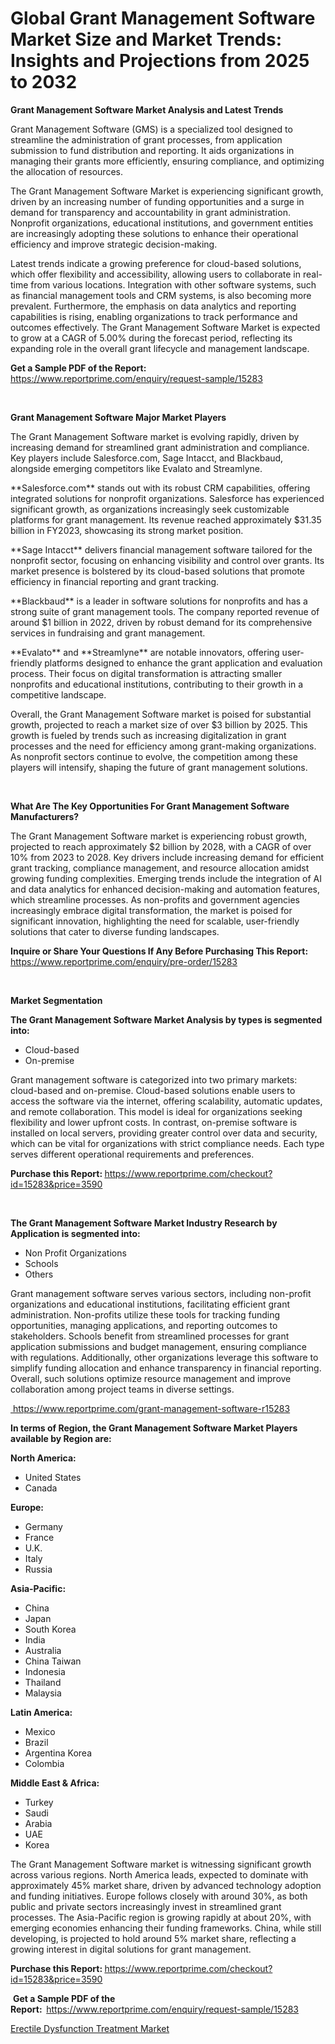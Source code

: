 <p><h1>Global Grant Management Software Market Size and Market Trends: Insights and Projections from 2025 to 2032</h1></p><p><strong>Grant Management Software Market Analysis and Latest Trends</strong></p>
<p><p>Grant Management Software (GMS) is a specialized tool designed to streamline the administration of grant processes, from application submission to fund distribution and reporting. It aids organizations in managing their grants more efficiently, ensuring compliance, and optimizing the allocation of resources. </p><p>The Grant Management Software Market is experiencing significant growth, driven by an increasing number of funding opportunities and a surge in demand for transparency and accountability in grant administration. Nonprofit organizations, educational institutions, and government entities are increasingly adopting these solutions to enhance their operational efficiency and improve strategic decision-making. </p><p>Latest trends indicate a growing preference for cloud-based solutions, which offer flexibility and accessibility, allowing users to collaborate in real-time from various locations. Integration with other software systems, such as financial management tools and CRM systems, is also becoming more prevalent. Furthermore, the emphasis on data analytics and reporting capabilities is rising, enabling organizations to track performance and outcomes effectively. The Grant Management Software Market is expected to grow at a CAGR of 5.00% during the forecast period, reflecting its expanding role in the overall grant lifecycle and management landscape.</p></p>
<p><strong>Get a Sample PDF of the Report:&nbsp;</strong> <a href="https://www.reportprime.com/enquiry/request-sample/15283?utm_campaign=2384&utm_medium=2&utm_source=Github&utm_content=ia&utm_term=20032025&utm_id=grant-management-software">https://www.reportprime.com/enquiry/request-sample/15283</a></p>
<p>&nbsp;</p>
<p><strong>Grant Management Software Major Market Players</strong></p>
<p><p>The Grant Management Software market is evolving rapidly, driven by increasing demand for streamlined grant administration and compliance. Key players include Salesforce.com, Sage Intacct, and Blackbaud, alongside emerging competitors like Evalato and Streamlyne.</p><p>**Salesforce.com** stands out with its robust CRM capabilities, offering integrated solutions for nonprofit organizations. Salesforce has experienced significant growth, as organizations increasingly seek customizable platforms for grant management. Its revenue reached approximately $31.35 billion in FY2023, showcasing its strong market position.</p><p>**Sage Intacct** delivers financial management software tailored for the nonprofit sector, focusing on enhancing visibility and control over grants. Its market presence is bolstered by its cloud-based solutions that promote efficiency in financial reporting and grant tracking.</p><p>**Blackbaud** is a leader in software solutions for nonprofits and has a strong suite of grant management tools. The company reported revenue of around $1 billion in 2022, driven by robust demand for its comprehensive services in fundraising and grant management.</p><p>**Evalato** and **Streamlyne** are notable innovators, offering user-friendly platforms designed to enhance the grant application and evaluation process. Their focus on digital transformation is attracting smaller nonprofits and educational institutions, contributing to their growth in a competitive landscape.</p><p>Overall, the Grant Management Software market is poised for substantial growth, projected to reach a market size of over $3 billion by 2025. This growth is fueled by trends such as increasing digitalization in grant processes and the need for efficiency among grant-making organizations. As nonprofit sectors continue to evolve, the competition among these players will intensify, shaping the future of grant management solutions.</p></p>
<p>&nbsp;</p>
<p><strong>What Are The Key Opportunities For Grant Management Software Manufacturers?</strong></p>
<p><p>The Grant Management Software market is experiencing robust growth, projected to reach approximately $2 billion by 2028, with a CAGR of over 10% from 2023 to 2028. Key drivers include increasing demand for efficient grant tracking, compliance management, and resource allocation amidst growing funding complexities. Emerging trends include the integration of AI and data analytics for enhanced decision-making and automation features, which streamline processes. As non-profits and government agencies increasingly embrace digital transformation, the market is poised for significant innovation, highlighting the need for scalable, user-friendly solutions that cater to diverse funding landscapes.</p></p>
<p><strong>Inquire or Share Your Questions If Any Before Purchasing This Report:</strong> <a href="https://www.reportprime.com/enquiry/pre-order/15283?utm_campaign=2384&utm_medium=2&utm_source=Github&utm_content=ia&utm_term=20032025&utm_id=grant-management-software">https://www.reportprime.com/enquiry/pre-order/15283</a></p>
<p>&nbsp;</p>
<p><strong>Market Segmentation</strong></p>
<p><strong>The Grant Management Software Market Analysis by types is segmented into:</strong></p>
<p><ul><li>Cloud-based</li><li>On-premise</li></ul></p>
<p><p>Grant management software is categorized into two primary markets: cloud-based and on-premise. Cloud-based solutions enable users to access the software via the internet, offering scalability, automatic updates, and remote collaboration. This model is ideal for organizations seeking flexibility and lower upfront costs. In contrast, on-premise software is installed on local servers, providing greater control over data and security, which can be vital for organizations with strict compliance needs. Each type serves different operational requirements and preferences.</p></p>
<p><strong>Purchase this Report:&nbsp;</strong><a href="https://www.reportprime.com/checkout?id=15283&price=3590&utm_campaign=2384&utm_medium=2&utm_source=Github&utm_content=ia&utm_term=20032025&utm_id=grant-management-software">https://www.reportprime.com/checkout?id=15283&price=3590</a></p>
<p>&nbsp;</p>
<p><strong>The Grant Management Software Market Industry Research by Application is segmented into:</strong></p>
<p><ul><li>Non Profit Organizations</li><li>Schools</li><li>Others</li></ul></p>
<p><p>Grant management software serves various sectors, including non-profit organizations and educational institutions, facilitating efficient grant administration. Non-profits utilize these tools for tracking funding opportunities, managing applications, and reporting outcomes to stakeholders. Schools benefit from streamlined processes for grant application submissions and budget management, ensuring compliance with regulations. Additionally, other organizations leverage this software to simplify funding allocation and enhance transparency in financial reporting. Overall, such solutions optimize resource management and improve collaboration among project teams in diverse settings.</p></p>
<p><a href="https://www.reportprime.com/grant-management-software-r15283?utm_campaign=2384&utm_medium=2&utm_source=Github&utm_content=ia&utm_term=20032025&utm_id=grant-management-software">&nbsp;https://www.reportprime.com/grant-management-software-r15283</a></p>
<p><strong>In terms of Region, the Grant Management Software Market Players available by Region are:</strong></p>
<p>
    <p> <strong> North America: </strong>
        <ul>
            <li>United States</li>
            <li>Canada</li>
        </ul>
        </p> 
    <p> <strong> Europe: </strong>
        <ul>
            <li>Germany</li>
            <li>France</li>
            <li>U.K.</li>
            <li>Italy</li>
            <li>Russia</li>
        </ul>
        </p> 
    <p> <strong> Asia-Pacific: </strong>
        <ul>
            <li>China</li>
            <li>Japan</li>
            <li>South Korea</li>
            <li>India</li>
            <li>Australia</li>
            <li>China Taiwan</li>
            <li>Indonesia</li>
            <li>Thailand</li>
            <li>Malaysia</li>
        </ul>
        </p> 
    <p> <strong> Latin America: </strong>
        <ul>
            <li>Mexico</li>
            <li>Brazil</li>
            <li>Argentina Korea</li>
            <li>Colombia</li>
        </ul>
        </p> 
    <p> <strong> Middle East & Africa: </strong>
        <ul>
            <li>Turkey</li>
            <li>Saudi</li>
            <li>Arabia</li>
            <li>UAE</li>
            <li>Korea</li>
        </ul>
    </p>
    </p>
<p><p>The Grant Management Software market is witnessing significant growth across various regions. North America leads, expected to dominate with approximately 45% market share, driven by advanced technology adoption and funding initiatives. Europe follows closely with around 30%, as both public and private sectors increasingly invest in streamlined grant processes. The Asia-Pacific region is growing rapidly at about 20%, with emerging economies enhancing their funding frameworks. China, while still developing, is projected to hold around 5% market share, reflecting a growing interest in digital solutions for grant management.</p></p>
<p><strong>Purchase this Report: </strong><a href="https://www.reportprime.com/checkout?id=15283&price=3590&utm_campaign=2384&utm_medium=2&utm_source=Github&utm_content=ia&utm_term=20032025&utm_id=grant-management-software">https://www.reportprime.com/checkout?id=15283&price=3590</a></p>
<p>&nbsp;<strong>Get a Sample PDF of the Report:&nbsp;&nbsp;</strong><a href="https://www.reportprime.com/enquiry/request-sample/15283?utm_campaign=2384&utm_medium=2&utm_source=Github&utm_content=ia&utm_term=20032025&utm_id=grant-management-software">https://www.reportprime.com/enquiry/request-sample/15283</a></p>
<p><strong></strong></p>
<p><p><a href="https://github.com/abuegalawixo/Market-Research-Report-List-1/blob/main/erectile-dysfunction-treatment-market.md?utm_campaign=2384&utm_medium=2&utm_source=Github&utm_content=ia&utm_term=20032025&utm_id=grant-management-software">Erectile Dysfunction Treatment Market</a></p></p>